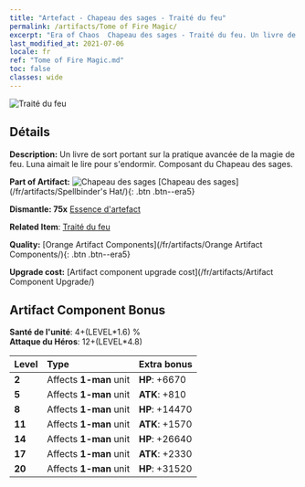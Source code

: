 ```yaml
---
title: "Artefact - Chapeau des sages - Traité du feu"
permalink: /artifacts/Tome of Fire Magic/
excerpt: "Era of Chaos  Chapeau des sages - Traité du feu. Un livre de sort portant sur la pratique avancée de la magie de feu. Luna aimait le lire pour s'endormir. Composant du Chapeau des sages."
last_modified_at: 2021-07-06
locale: fr
ref: "Tome of Fire Magic.md"
toc: false
classes: wide
---
```


 ![Traité du feu](/images/t/artifact_40461.png)



## Détails

 **Description:** Un livre de sort portant sur la pratique avancée de la magie de feu. Luna aimait le lire pour s'endormir. Composant du Chapeau des sages.

 **Part of Artifact:** ![Chapeau des sages](/images/t/icon_artifact_46.png) [Chapeau des sages](/fr/artifacts/Spellbinder's Hat/){: .btn .btn--era5}

 **Dismantle: 75x** [Essence d'artefact](/ItemsFR/con_905/)

 **Related Item**: [Traité du feu](/ItemsFR/art_178/)

 **Quality:** [Orange Artifact Components](/fr/artifacts/Orange Artifact Components/){: .btn .btn--era5}

 **Upgrade cost:** [Artifact component upgrade cost](/fr/artifacts/Artifact Component Upgrade/)

## Artifact Component Bonus

  **Santé de l'unité**: 4+(LEVEL\*1.6) %<br/>**Attaque du Héros**: 12+(LEVEL\*4.8)

  |  Level  | Type |    Extra bonus  | 
  |:--------|:-----|:----------------| 
  | **2** | Affects **1-man** unit | **HP**: +6670 | 
  | **5** | Affects **1-man** unit | **ATK**: +810 | 
  | **8** | Affects **1-man** unit | **HP**: +14470 | 
  | **11** | Affects **1-man** unit | **ATK**: +1570 | 
  | **14** | Affects **1-man** unit | **HP**: +26640 | 
  | **17** | Affects **1-man** unit | **ATK**: +2330 | 
  | **20** | Affects **1-man** unit | **HP**: +31520 | 
